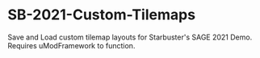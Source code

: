 # SB-2021-Custom-Tilemaps
Save and Load custom tilemap layouts for Starbuster's SAGE 2021 Demo. Requires uModFramework to function.
